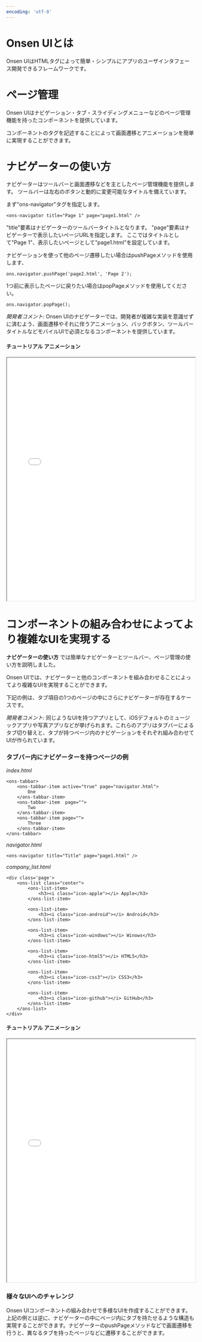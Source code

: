 ```yaml
---
encoding: 'utf-8'
---
```


# Onsen UIとは

Onsen UIはHTMLタグによって簡単・シンプルにアプリのユーザインタフェース開発できるフレームワークです。


# ページ管理

Onsen UIはナビゲーション・タブ・スライディングメニューなどのページ管理機能を持ったコンポーネントを提供しています。

コンポーネントのタグを記述することによって画面遷移とアニメーションを簡単に実現することができます。


# ナビゲーターの使い方

ナビゲーターはツールバーと画面遷移などを主としたページ管理機能を提供します。
ツールバーは左右のボタンと動的に変更可能なタイトルを備えています。


まず"ons-navigator"タグを指定します。

    <ons-navigator title="Page 1" page="page1.html" />

"title"要素はナビゲーターのツールバータイトルとなります。
"page"要素はナビゲーターで表示したいページURLを指定します。
ここではタイトルとして"Page 1"、表示したいページとして"page1.html"を設定しています。  


ナビゲーションを使って他のページ遷移したい場合はpushPageメソッドを使用します、

    ons.navigator.pushPage('page2.html', 'Page 2');


1つ前に表示したページに戻りたい場合はpopPageメソッドを使用してください。

    ons.navigator.popPage();

*開発者コメント:*
Onsen UIのナビゲーターでは、開発者が複雑な実装を意識せずに済むよう、画面遷移やそれに伴うアニメーション、バックボタン、ツールバータイトルなどモバイルUIで必須となるコンポーネントを提供しています。


#### チュートリアル アニメーション

<iframe width="100%" height="650px" src="navigator_animation"></iframe>

# コンポーネントの組み合わせによってより複雑なUIを実現する


 **ナビゲーターの使い方** では簡単なナビゲーターとツールバー、ページ管理の使い方を説明しました。

Onsen UIでは、ナビゲーターと他のコンポーネントを組み合わせることによってより複雑なUIを実現することができます。

下記の例は、タブ項目の1つのページの中にさらにナビゲーターが存在するケースです。

*開発者コメント:*
同じようなUIを持つアプリとして、iOSデフォルトのミュージックアプリや写真アプリなどが挙げられます。これらのアプリはタブバーによるタブ切り替えと、タブが持つページ内のナビゲーションをそれぞれ組み合わせてUIが作られています。

### タブバー内にナビゲーターを持つページの例

*index.html*

    <ons-tabbar>
        <ons-tabbar-item active="true" page="navigator.html">
            One
        </ons-tabbar-item> 
        <ons-tabbar-item  page="">
            Two
        </ons-tabbar-item> 
        <ons-tabbar-item page="">
            Three
        </ons-tabbar-item> 
    </ons-tabbar>


*navigator.html*

    <ons-navigator title="Title" page="page1.html" />


*company_list.html*

    <div class='page'>
        <ons-list class="center">
            <ons-list-item>
                <h3><i class="icon-apple"></i> Apple</h3>
            </ons-list-item>

            <ons-list-item>
                <h3><i class="icon-android"></i> Android</h3>
            </ons-list-item>

            <ons-list-item>
                <h3><i class="icon-windows"></i> Winows</h3>
            </ons-list-item>         

            <ons-list-item>
                <h3><i class="icon-html5"></i> HTML5</h3>
            </ons-list-item>

            <ons-list-item>
                <h3><i class="icon-css3"></i> CSS3</h3>
            </ons-list-item>         

            <ons-list-item>
                <h3><i class="icon-github"></i> GitHub</h3>
            </ons-list-item>             
        </ons-list>      
    </div>

#### チュートリアル アニメーション  

<iframe width="100%" height="650px" src="tabbar_navigator_page_animation"></iframe>


### 様々なUIへのチャレンジ

Onsen UIコンポーネントの組み合わせで多様なUIを作成することができます。
上記の例とは逆に、ナビゲーターの中にページ内にタブを持たせるような構造も実現することができます。ナビゲーターのpushPageメソッドなどで画面遷移を行うと、異なるタブを持ったページなどに遷移することができます。